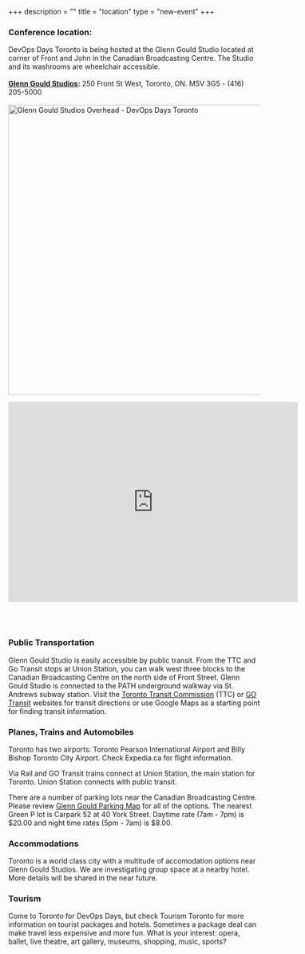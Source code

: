 +++
description = ""
title = "location"
type = "new-event"
+++
### Conference location:
DevOps Days Toronto is being hosted at the Glenn Gould Studio located at corner of Front and John in the Canadian Broadcasting Centre. The Studio and its washrooms are wheelchair accessible.<br><br>
<b><a href="http://music.cbc.ca/#!/glenngould/studio/" target="_blank">Glenn Gould Studios</a>:</b> 250 Front St West, Toronto, ON. M5V 3G5 - (416) 205-5000<br><br>
<img width="580px" src="/events/2016-toronto/corporate-StageOverhead.jpg" alt="Glenn Gould Studios Overhead - DevOps Days Toronto" />
<iframe src="https://www.google.com/maps/embed?pb=!1m14!1m8!1m3!1d1443.5872637504913!2d-79.3879314!3d43.6445371!3m2!1i1024!2i768!4f13.1!3m3!1m2!1s0x0000000000000000%3A0x7c5132f735d581a8!2sCBC+-+Canadian+Broadcasting+Corporation!5e0!3m2!1sen!2sca!4v1447623546736" width="580" height="400" frameborder="0" style="border:0" allowfullscreen></iframe>

<br><br>

### Public Transportation
Glenn Gould Studio is easily accessible by public transit. From the TTC and Go Transit stops at Union Station, you can walk west three blocks to the Canadian Broadcasting Centre on the north side of Front Street. Glenn Gould Studio is connected to the PATH underground walkway via St. Andrews subway station. Visit the <a href="http://www.ttc.ca/Trip_planner/index.jsp" target="_blank">Toronto Transit Commission</a> (TTC) or <a href="http://www.gotransit.com/publicroot/en/default.aspx" target="_blank">GO Transit</a> websites for transit directions or use Google Maps as a starting point for finding transit information.

### Planes, Trains and Automobiles
Toronto has two airports: Toronto Pearson International Airport and Billy Bishop Toronto City Airport. Check Expedia.ca for flight information.

Via Rail and GO Transit trains connect at Union Station, the main station for Toronto. Union Station connects with public transit.

There are a number of parking lots near the Canadian Broadcasting Centre. Please review <a href="http://music.cbc.ca/glenngould/pdfs/GGS-CBCParkingLotMap.pdf" target="_blank">Glenn Gould Parking Map</a> for all of the options. The nearest Green P lot is Carpark 52 at 40 York Street. Daytime rate (7am - 7pm) is $20.00 and night time rates (5pm - 7am) is $8.00.

### Accommodations
Toronto is a world class city with a multitude of accomodation options near Glenn Gould Studios. We are investigating group space at a nearby hotel. More details will be shared in the near future.

### Tourism
Come to Toronto for DevOps Days, but check Tourism Toronto for more information on tourist packages and hotels. Sometimes a package deal can make travel less expensive and more fun. What is your interest: opera, ballet, live theatre, art gallery, museums, shopping, music, sports?